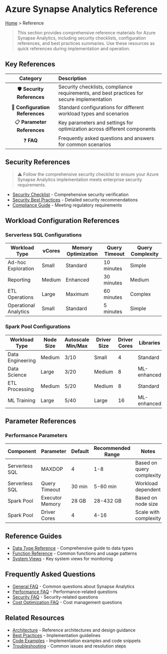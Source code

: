 # Azure Synapse Analytics Reference

[Home](../) > Reference

> This section provides comprehensive reference materials for Azure Synapse Analytics, including security checklists, configuration references, and best practices summaries. Use these resources as quick references during implementation and operation.

<!-- Using GitHub compatible format for the grid cards -->
## Key References

| Category | Description |
|:---:|:---|
| 🛡️ __Security References__ | Security checklists, compliance requirements, and best practices for secure implementation |
| 🔧 __Configuration References__ | Standard configurations for different workload types and scenarios |
| 📋 __Parameter References__ | Key parameters and settings for optimization across different components |
| ❓ __FAQ__ | Frequently asked questions and answers for common scenarios |

## Security References

> ⚠️ Follow the comprehensive security checklist to ensure your Azure Synapse Analytics implementation meets enterprise security requirements.

- [Security Checklist](./security-checklist.md) - Comprehensive security verification
- [Security Best Practices](./security.md) - Detailed security recommendations
- [Compliance Guide](../security/compliance-guide.md) - Meeting regulatory requirements

## Workload Configuration References

### Serverless SQL Configurations

| Workload Type | vCores | Memory Optimization | Query Timeout | Query Complexity |
|---------------|--------|---------------------|---------------|-------------------|
| Ad-hoc Exploration | Small | Standard | 10 minutes | Simple |
| Reporting | Medium | Enhanced | 30 minutes | Medium |
| ETL Operations | Large | Maximum | 60 minutes | Complex |
| Operational Analytics | Small | Standard | 5 minutes | Simple |

### Spark Pool Configurations

| Workload Type | Node Size | Autoscale Min/Max | Driver Size | Driver Cores | Libraries |
|---------------|-----------|-------------------|-------------|--------------|-----------|
| Data Engineering | Medium | 3/10 | Small | 4 | Standard |
| Data Science | Large | 3/20 | Medium | 8 | ML-enhanced |
| ETL Processing | Medium | 5/20 | Medium | 8 | Standard |
| ML Training | Large | 5/40 | Large | 16 | ML-enhanced |

## Parameter References

### Performance Parameters

| Component | Parameter | Default | Recommended Range | Notes |
|-----------|-----------|---------|-------------------|-------|
| Serverless SQL | MAXDOP | 4 | 1-8 | Based on query complexity |
| Serverless SQL | Query Timeout | 30 min | 5-60 min | Workload dependent |
| Spark Pool | Executor Memory | 28 GB | 28-432 GB | Based on node size |
| Spark Pool | Driver Cores | 4 | 4-16 | Scale with complexity |

## Reference Guides

- [Data Type Reference](./data-types.md) - Comprehensive guide to data types
- [Function Reference](./functions.md) - Common functions and usage patterns
- [System Views](./system-views.md) - Key system views for monitoring

## Frequently Asked Questions

- [General FAQ](./faq.md) - Common questions about Synapse Analytics
- [Performance FAQ](./performance-faq.md) - Performance-related questions
- [Security FAQ](./security-faq.md) - Security-related questions
- [Cost Optimization FAQ](./cost-faq.md) - Cost management questions

## Related Resources

- [Architecture](../architecture/) - Reference architectures and design guidance
- [Best Practices](../best-practices/) - Implementation guidelines
- [Code Examples](../code-examples/) - Implementation examples and code snippets
- [Troubleshooting](../troubleshooting/) - Common issues and resolution steps
